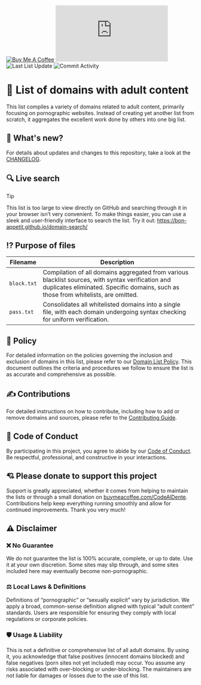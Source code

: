 [![Buy Me A Coffee](https://img.shields.io/badge/Buy_Me_A_Coffee-%230D0C22?style=flat-square&logo=buymeacoffee&logoColor=%23FFFFFF&label=DONATE&labelColor=%230D0C22&color=%23FFDD00&cacheSeconds=43200)](https://buymeacoffee.com/CodeAlDente) ![List Size](https://img.shields.io/github/size/Bon-Appetit/porn-domains/block.txt?style=flat-square&logo=github&label=List%20Size&cacheSeconds=43200) ![Last List Update](https://img.shields.io/badge/dynamic/json?url=https%3A%2F%2Fapi.github.com%2Frepos%2FBon-Appetit%2Fporn-domains%2Fcommits%3Fpath%3Dblock.txt%26page%3D1%26per_page%3D1&query=%24%5B0%5D.commit.author.date&style=flat-square&logo=github&label=Last%20List%20Update&cacheSeconds=43200) ![Commit Activity](https://img.shields.io/github/commit-activity/y/Bon-Appetit/porn-domains?style=flat-square&logo=github&label=Commit%20Activity&cacheSeconds=43200)

# 🔞 List of domains with adult content

This list compiles a variety of domains related to adult content, primarily focusing on pornographic websites. Instead of creating yet another list from scratch, it aggregates the excellent work done by others into one big list.

## 👀 What's new?

For details about updates and changes to this repository, take a look at the [CHANGELOG](./CHANGELOG.md).

## 🔍 Live search

> [!TIP]
> This list is too large to view directly on GitHub and searching through it in your browser isn’t very convenient. To make things easier, you can use a sleek and user-friendly interface to search the list. Try it out: https://bon-appetit.github.io/domain-search/

## ⁉️ Purpose of files

| **Filename** | **Description** |
|---|---|
| `block.txt` | Compilation of all domains aggregated from various blacklist sources, with syntax verification and duplicates eliminated. Specific domains, such as those from whitelists, are omitted. |
| `pass.txt` | Consolidates all whitelisted domains into a single file, with each domain undergoing syntax checking for uniform verification. |

## 📜 Policy

For detailed information on the policies governing the inclusion and exclusion of domains in this list, please refer to our [Domain List Policy](POLICY.md). This document outlines the criteria and procedures we follow to ensure the list is as accurate and comprehensive as possible.

## ✍️ Contributions

For detailed instructions on how to contribute, including how to add or remove domains and sources, please refer to the [Contributing Guide](CONTRIBUTING.md).

## 🫶 Code of Conduct

By participating in this project, you agree to abide by our [Code of Conduct](https://github.com/Bon-Appetit/porn-domains?tab=coc-ov-file). Be respectful, professional, and constructive in your interactions.

## 💘 Please donate to support this project

Support is greatly appreciated, whether it comes from helping to maintain the lists or through a small donation on [buymeacoffee.com/CodeAlDente](https://buymeacoffee.com/CodeAlDente). Contributions help keep everything running smoothly and allow for continued improvements. Thank you very much!

## ⚠️ Disclaimer

### ❌ No Guarantee

We do not guarantee the list is 100% accurate, complete, or up to date. Use it at your own discretion. Some sites may slip through, and some sites included here may eventually become non-pornographic.

### ⚖️ Local Laws & Definitions

Definitions of “pornographic” or “sexually explicit” vary by jurisdiction. We apply a broad, common-sense definition aligned with typical “adult content” standards. Users are responsible for ensuring they comply with local regulations or corporate policies.

### 🛡️ Usage & Liability

This is not a definitive or comprehensive list of all adult domains. By using it, you acknowledge that false positives (innocent domains blocked) and false negatives (porn sites not yet included) may occur. You assume any risks associated with over-blocking or under-blocking. The maintainers are not liable for damages or losses due to the use of this list.

